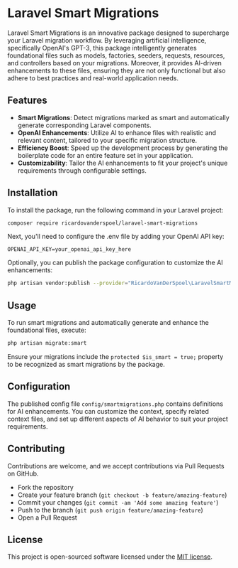 # Laravel Smart Migrations

Laravel Smart Migrations is an innovative package designed to supercharge your Laravel migration workflow. By leveraging artificial intelligence, specifically OpenAI's GPT-3, this package intelligently generates foundational files such as models, factories, seeders, requests, resources, and controllers based on your migrations. Moreover, it provides AI-driven enhancements to these files, ensuring they are not only functional but also adhere to best practices and real-world application needs.

## Features

- **Smart Migrations**: Detect migrations marked as smart and automatically generate corresponding Laravel components.
- **OpenAI Enhancements**: Utilize AI to enhance files with realistic and relevant content, tailored to your specific migration structure.
- **Efficiency Boost**: Speed up the development process by generating the boilerplate code for an entire feature set in your application.
- **Customizability**: Tailor the AI enhancements to fit your project's unique requirements through configurable settings.

## Installation

To install the package, run the following command in your Laravel project:

```bash
composer require ricardovanderspoel/laravel-smart-migrations
```

Next, you'll need to configure the .env file by adding your OpenAI API key:

```
OPENAI_API_KEY=your_openai_api_key_here
```

Optionally, you can publish the package configuration to customize the AI enhancements:

```bash
php artisan vendor:publish --provider="RicardoVanDerSpoel\LaravelSmartMigrations\LaravelSmartMigrationsServiceProvider"
```

## Usage

To run smart migrations and automatically generate and enhance the foundational files, execute:

```bash
php artisan migrate:smart
```

Ensure your migrations include the `protected $is_smart = true;` property to be recognized as smart migrations by the package.

## Configuration

The published config file `config/smartmigrations.php` contains definitions for AI enhancements. You can customize the context, specify related context files, and set up different aspects of AI behavior to suit your project requirements.

## Contributing

Contributions are welcome, and we accept contributions via Pull Requests on GitHub.

- Fork the repository
- Create your feature branch (`git checkout -b feature/amazing-feature`)
- Commit your changes (`git commit -am 'Add some amazing feature'`)
- Push to the branch (`git push origin feature/amazing-feature`)
- Open a Pull Request

## License

This project is open-sourced software licensed under the [MIT license](LICENSE.md).
